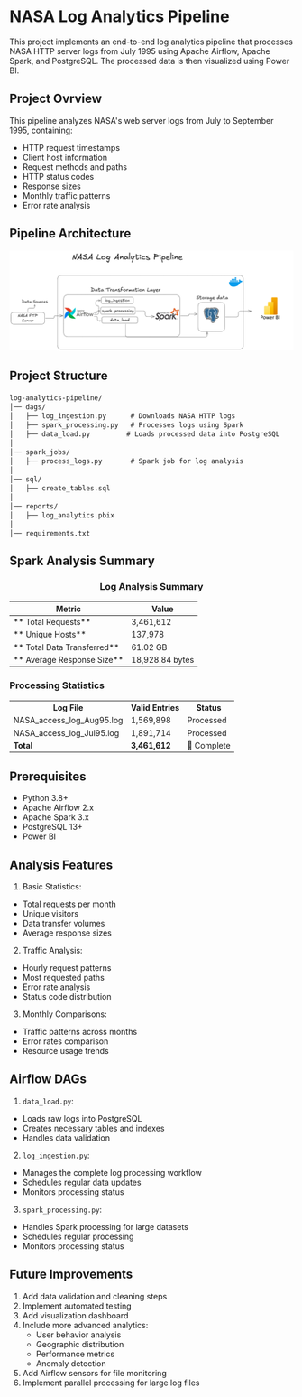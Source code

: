 # NASA Log Analytics Pipeline

This project implements an end-to-end log analytics pipeline that processes NASA HTTP server logs from July 1995 using Apache Airflow, Apache Spark, and PostgreSQL. The processed data is then visualized using Power BI.

## Project Ovrview

This pipeline analyzes NASA's web server logs from July to September 1995, containing:
- HTTP request timestamps
- Client host information
- Request methods and paths
- HTTP status codes
- Response sizes
- Monthly traffic patterns
- Error rate analysis

## Pipeline Architecture

![Pipeline Architecture](docs/images/Pipelinearchitecture.png)

## Project Structure

```
log-analytics-pipeline/
│── dags/                   
│   ├── log_ingestion.py      # Downloads NASA HTTP logs
│   ├── spark_processing.py   # Processes logs using Spark
│   ├── data_load.py         # Loads processed data into PostgreSQL
│
│── spark_jobs/               
│   ├── process_logs.py       # Spark job for log analysis
│
│── sql/                       
│   ├── create_tables.sql     
│
│── reports/                   
│   ├── log_analytics.pbix    
│ 
│── requirements.txt         
``` 

## Spark Analysis Summary

<div align="center">

###  Log Analysis Summary 

|                   Metric                   |          Value          |
|-------------------------------------------|-------------------------|
| ** Total Requests**                      | 3,461,612               |
| ** Unique Hosts**                        | 137,978                 |
| ** Total Data Transferred**              | 61.02 GB                |
| ** Average Response Size**               | 18,928.84 bytes         |

</div>

###  Processing Statistics 

<table>
<tr>
  <th>Log File</th>
  <th>Valid Entries</th>
  <th>Status</th>
</tr>
<tr>
  <td>NASA_access_log_Aug95.log</td>
  <td>1,569,898</td>
  <td>Processed</td>
</tr>
<tr>
  <td>NASA_access_log_Jul95.log</td>
  <td>1,891,714</td>
  <td> Processed</td>
</tr>
<tr>
  <td><strong>Total</strong></td>
  <td><strong>3,461,612</strong></td>
  <td>🏁 Complete</td>
</tr>
</table>

## Prerequisites

- Python 3.8+
- Apache Airflow 2.x
- Apache Spark 3.x
- PostgreSQL 13+
- Power BI

<!-- ## Performance Metrics

![Performance Dashboard](docs/images/performance.png)

## Error Analysis

![Error Patterns](docs/images/error_analysis.png) -->

## Analysis Features

1. Basic Statistics:
- Total requests per month
- Unique visitors
- Data transfer volumes
- Average response sizes

2. Traffic Analysis:
- Hourly request patterns
- Most requested paths
- Error rate analysis
- Status code distribution

3. Monthly Comparisons:
- Traffic patterns across months
- Error rates comparison
- Resource usage trends


## Airflow DAGs

1. `data_load.py`:
- Loads raw logs into PostgreSQL
- Creates necessary tables and indexes
- Handles data validation

2. `log_ingestion.py`:
- Manages the complete log processing workflow
- Schedules regular data updates
- Monitors processing status

3. `spark_processing.py`:
- Handles Spark processing for large datasets
- Schedules regular processing
- Monitors processing status

## Future Improvements

1. Add data validation and cleaning steps
2. Implement automated testing
3. Add visualization dashboard
4. Include more advanced analytics:
   - User behavior analysis
   - Geographic distribution
   - Performance metrics
   - Anomaly detection
5. Add Airflow sensors for file monitoring
6. Implement parallel processing for large log files


